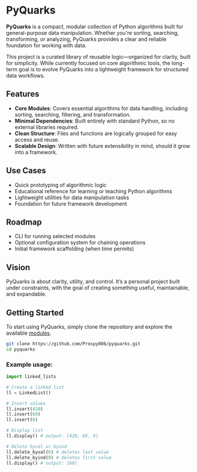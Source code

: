 # PyQuarks

**PyQuarks** is a compact, modular collection of Python algorithms built for general-purpose data manipulation. Whether you're sorting, searching, transforming, or analyzing, PyQuarks provides a clear and reliable foundation for working with data.

This project is a curated library of reusable logic—organized for clarity, built for simplicity. While currently focused on core algorithmic tools, the long-term goal is to evolve PyQuarks into a lightweight framework for structured data workflows.

## Features

- **Core Modules**: Covers essential algorithms for data handling, including sorting, searching, filtering, and transformation.
- **Minimal Dependencies**: Built entirely with standard Python, so no external libraries required.
- **Clean Structure**: Files and functions are logically grouped for easy access and reuse.
- **Scalable Design**: Written with future extensibility in mind, should it grow into a framework.

## Use Cases

- Quick prototyping of algorithmic logic
- Educational reference for learning or teaching Python algorithms
- Lightweight utilities for data manipulation tasks
- Foundation for future framework development

## Roadmap

- CLI for running selected modules
- Optional configuration system for chaining operations
- Initial framework scaffolding (when time permits)

## Vision

PyQuarks is about clarity, utility, and control. It’s a personal project built under constraints, with the goal of creating something useful, maintainable, and expandable.

## Getting Started

To start using PyQuarks, simply clone the repository and explore the available [modules](./MODULES.md).

```bash
git clone https://github.com/Prospy006/pyquarks.git
cd pyquarks
```

### Example usage:

```py
import linked_lists

# Create a linked list
ll = LinkedList()

# Insert values
ll.insert(420)
ll.insert(69)
ll.insert(6)

# Display list
ll.display() # output: [420, 69, 6]

# Delete byval or byind
ll.delete_byval(6) # deletes last value
ll.delete_byind(0) # deletes first value
ll.display() # output: [69]
```